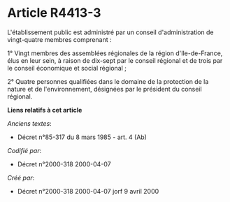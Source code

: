 # Article R4413-3

L'établissement public est administré par un conseil d'administration de vingt-quatre membres comprenant :

1° Vingt membres des assemblées régionales de la région d'Ile-de-France, élus en leur sein, à raison de dix-sept par le
conseil régional et de trois par le conseil économique et social régional ;

2° Quatre personnes qualifiées dans le domaine de la protection de la nature et de l'environnement, désignées par le
président du conseil régional.

**Liens relatifs à cet article**

_Anciens textes_:

  - Décret n°85-317 du 8 mars 1985 - art. 4 (Ab)

_Codifié par_:

  - Décret n°2000-318 2000-04-07

_Créé par_:

  - Décret n°2000-318 2000-04-07 jorf 9 avril 2000
